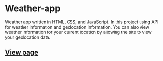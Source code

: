 # Weather-app
Weather app written in HTML, CSS, and JavaScript. In this project using API for weather information and geolocation information. You can also view weather information for your current location by allowing the site to view your geolocation data.
## <a href="https://ziyaakhundov.github.io/Weather-app/">View page</a>
